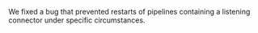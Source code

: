 We fixed a bug that prevented restarts of pipelines containing a listening
connector under specific circumstances.
